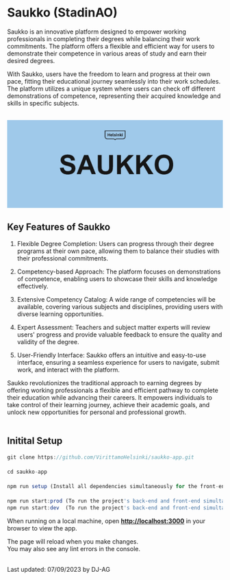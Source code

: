 # **Saukko (StadinAO)**

Saukko is an innovative platform designed to empower working professionals in completing their degrees while balancing their work commitments. The platform offers a flexible and efficient way for users to demonstrate their competence in various areas of study and earn their desired degrees.

With Saukko, users have the freedom to learn and progress at their own pace, fitting their educational journey seamlessly into their work schedules. The platform utilizes a unique system where users can check off different demonstrations of competence, representing their acquired knowledge and skills in specific subjects.
<br><br>

![Repo Preview Image](./repo-preview-img.webp "preview image")

## **Key Features of Saukko**

1. Flexible Degree Completion: Users can progress through their degree programs at their own pace, allowing them to balance their studies with their professional commitments.

2. Competency-based Approach: The platform focuses on demonstrations of competence, enabling users to showcase their skills and knowledge effectively.

3. Extensive Competency Catalog: A wide range of competencies will be available, covering various subjects and disciplines, providing users with diverse learning opportunities.

4. Expert Assessment: Teachers and subject matter experts will review users' progress and provide valuable feedback to ensure the quality and validity of the degree.

5. User-Friendly Interface: Saukko offers an intuitive and easy-to-use interface, ensuring a seamless experience for users to navigate, submit work, and interact with the platform.

Saukko revolutionizes the traditional approach to earning degrees by offering working professionals a flexible and efficient pathway to complete their education while advancing their careers. It empowers individuals to take control of their learning journey, achieve their academic goals, and unlock new opportunities for personal and professional growth.
<br><br>

## **Initital Setup**

```ts
git clone https://github.com/VirittamoHelsinki/saukko-app.git

cd saukko-app

npm run setup (Install all dependencies simultaneously for the front-end, back-end, and root. This will also create a .env file in both the client and server folders).

npm run start:prod (To run the project's back-end and front-end simultaneously in a production state)
npm run start:dev  (To run the project's back-end and front-end simultaneously in a development state)
```

When running on a local machine, open **[http://localhost:3000](http://localhost:3000)** in your browser to view the app.

The page will reload when you make changes.\
You may also see any lint errors in the console.
<br><br>

Last updated: 07/09/2023 by DJ-AG
